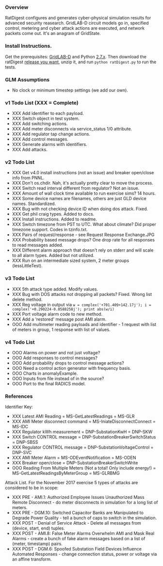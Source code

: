### Overview

RatDigest configures and generates cyber-physical simulation results for advanced security reasearch. GridLAB-D circuit models go in, specified control, metering and cyber attack actions are executed, and network packets come out. It's an anagram of GridState.

### Install Instructions.

Get the prerequisites: [GridLAB-D](https://sourceforge.net/projects/gridlab-d/files/?source=navbar) and Python [2.7.x](https://www.python.org/downloads/). Then download the ratDigest [release you want](https://github.com/dpinney/RatDigest/releases), unzip it, and run `python ratDigest.py` to run the tests.

### GLM Assumptions

- No clock or minimum timestep settings (we add our own).

### v1 Todo List (XXX = Complete)

- XXX Add identifier to each payload.
- XXX Switch object in test system.
- XXX Add switching actions.
- XXX Add meter disconnects via service_status 1/0 attribute.
- XXX Add regulator tap change actions.
- XXX Add control messages.
- XXX Generate alarms with identifiers.
- XXX Add attacks.

### v2 Todo List

- XXX Get v4.0 install instructions (not an issue) and breaker open/close info from PNNL.
- XXX Don't os.chdir. Nah, it's actually pretty clear to move the process.
- XXX Switch read interval different from regulator? Not an issue.
- XXX Amount of wall clock time available to run exercise sims? 14 hours.
- XXX Some device names are filenames, others are just GLD device names. Standardized.
- XXX Bug with not checking device ID when doing dos attack. Fixed.
- XXX Get phil craig types. Added to docs.
- XXX Install instructions. Added to readme.
- XXX Switch timezone from PST to UTC. What about climate? Did proper timezone support. Codes in tzinfo.txt.
- XXX Pairs of request/response - see Request Response Exchange.JPG
- XXX Probability based message drops? One drop rate for all responses to read messages added.
- XXX Different alarm approach that doesn't rely on stderr and will scale to all alarm types. Added but not utilized.
- XXX Run on an intermediate sized system, 2 meter groups (lessLittleTest).

### v3 Todo List

- XXX 5th attack type added. Modify values.
- XXX Bug with DOS attacks not dropping all packets? Fixed. Wrong list delete method.
- XXX Reg voltage in output via ```w = complex('+701.409+142.17j'); i = complex('+0.290224-0.0588258j'); print abs(w/i)```
- XXX Port voltage alarm code to new method.
- XXX Add a 'restored' message post AMI alarm.
- OOO Add multimeter reading payloads and identifier - 1 request with list of meters in group, 1 response with list of values.

### v4 Todo List

- OOO Alarms on power and not just voltage?
- OOO Add responses to control messages?
- OOO Add probability drops to control message actions?
- OOO Need a control action generator with frequency basis.
- OOO Charts in anomalyExample.
- OOO Inputs from file instead of in the source?
- OOO Port to the final RADICS model.

### References

Identifier Key:

- XXX Latest AMI Reading = MS-GetLatestReadings = MS-GLR
- XXX AMI Meter disconnect command = MS-IniateDisconnectConnect = MS-IDC
- XXX Regulator kWh measurement = DNP-SubstationKwH = DNP-SKW
- XXX Switch CONTROL message = DNP-SubstationBreakerSwitchStatus = DNP-SBSS
- XXX Regulator CONTROL message = DNP-SubstationVoltageControl = DNP-SVC
- XXX AMI Meter Alarm = MS-ODEventNotification = MS-ODEN
- XXX Breaker open/close = DNP-SubstationBreakerSwitchWrite
- OOO Reading From Multiple Meters (Not a total! Only include energy!) = MS-GetLatestReadingsByMeterGroup = MS-GLRBMG

Attack List. For the November 2017 exercise 5 types of attacks are considered to be in scope:

- XXX PRE - AMI.1: Authorized Employee Issues Unauthorized Mass Remote Disconnect - do meter disconnects in simulation for a long list of meters.
- XXX PRE - DGM.10: Switched Capacitor Banks are Manipulated to Degrade Power Quality - tell a bunch of caps to switch in the simulation.
- XXX POST - Denial of Service Attack - Delete all messages from (device, start, end) tuples.
- XXX POST - AMI.8: False Meter Alarms Overwhelm AMI and Mask Real Alarms - create a bunch of fake alarm messages based on a list of (meter, timestamp) pairs.
- XXX POST - DGM.6: Spoofed Substation Field Devices Influence Automated Responses - change connection status, power or voltage via an affine transform.

